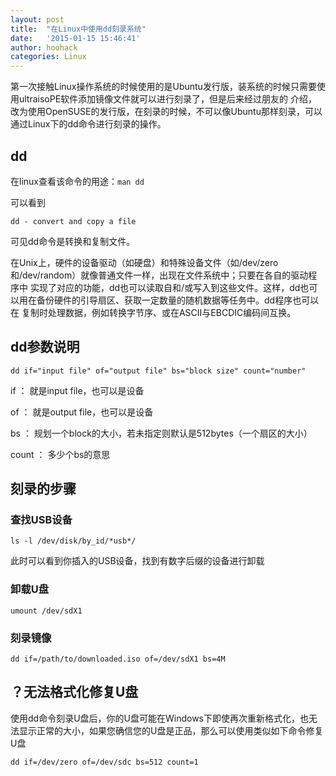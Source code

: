 ```yaml
---
layout: post
title:  "在Linux中使用dd刻录系统"
date:   '2015-01-15 15:46:41'
author: hoohack
categories: Linux
---
```


第一次接触Linux操作系统的时候使用的是Ubuntu发行版，装系统的时候只需要使用ultraisoPE软件添加镜像文件就可以进行刻录了，但是后来经过朋友的
介绍，改为使用OpenSUSE的发行版，在刻录的时候，不可以像Ubuntu那样刻录，可以通过Linux下的dd命令进行刻录的操作。

## dd
在linux查看该命令的用途：`man dd`
    
可以看到

<!--more-->

    dd - convert and copy a file
    
可见dd命令是转换和复制文件。

在Unix上，硬件的设备驱动（如硬盘）和特殊设备文件（如/dev/zero和/dev/random）就像普通文件一样，出现在文件系统中；只要在各自的驱动程序中
实现了对应的功能，dd也可以读取自和/或写入到这些文件。这样，dd也可以用在备份硬件的引导扇区、获取一定数量的随机数据等任务中。dd程序也可以在
复制时处理数据，例如转换字节序、或在ASCII与EBCDIC编码间互换。

## dd参数说明

    dd if="input file" of="output file" bs="block size" count="number" 

if ： 就是input file，也可以是设备

of ： 就是output file，也可以是设备

bs ： 规划一个block的大小，若未指定则默认是512bytes（一个扇区的大小）

count ： 多少个bs的意思

## 刻录的步骤

### 查找USB设备
    
    ls -l /dev/disk/by_id/*usb*/
    
此时可以看到你插入的USB设备，找到有数字后缀的设备进行卸载

### 卸载U盘
    
    umount /dev/sdX1
    
### 刻录镜像

    dd if=/path/to/downloaded.iso of=/dev/sdX1 bs=4M
    
## ？无法格式化修复U盘
使用dd命令刻录U盘后，你的U盘可能在Windows下即使再次重新格式化，也无法显示正常的大小，如果您确信您的U盘是正品，那么可以使用类似如下命令修复U盘

    dd if=/dev/zero of=/dev/sdc bs=512 count=1
    
